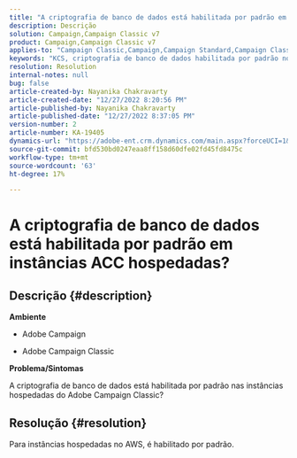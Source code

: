 ```yaml
---
title: "A criptografia de banco de dados está habilitada por padrão em instâncias ACC hospedadas?"
description: Descrição
solution: Campaign,Campaign Classic v7
product: Campaign,Campaign Classic v7
applies-to: "Campaign Classic,Campaign,Campaign Standard,Campaign Classic v7"
keywords: "KCS, criptografia de banco de dados habilitada por padrão no Adobe Campaign hospedado"
resolution: Resolution
internal-notes: null
bug: false
article-created-by: Nayanika Chakravarty
article-created-date: "12/27/2022 8:20:56 PM"
article-published-by: Nayanika Chakravarty
article-published-date: "12/27/2022 8:37:05 PM"
version-number: 2
article-number: KA-19405
dynamics-url: "https://adobe-ent.crm.dynamics.com/main.aspx?forceUCI=1&pagetype=entityrecord&etn=knowledgearticle&id=5fd077f7-2386-ed11-81ac-6045bd006079"
source-git-commit: bfd530bd0247eaa8ff158d60dfe02fd45fd8475c
workflow-type: tm+mt
source-wordcount: '63'
ht-degree: 17%

---
```


# A criptografia de banco de dados está habilitada por padrão em instâncias ACC hospedadas?

## Descrição {#description}


<b>Ambiente</b>

- Adobe Campaign

- Adobe Campaign Classic

<b>Problema/Sintomas</b>

A criptografia de banco de dados está habilitada por padrão nas instâncias hospedadas do Adobe Campaign Classic?


## Resolução {#resolution}


Para instâncias hospedadas no AWS, é habilitado por padrão.
